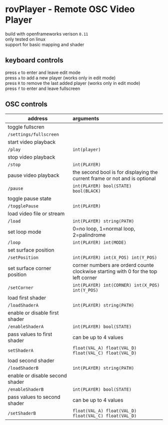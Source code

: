# rovPlayer - Remote OSC Video Player 

build with openframeworks verison `0.11`  
only tested on linux  
support for basic mapping and shader  

## keyboard controls
press `e` to enter and leave edit mode  
press `a` to add a new player (works only in edit mode)  
press `R` to remove the last added player  (works only in edit mode)  
press `f` to enter and leave fullscreen  


## OSC controls
|address   |   arguments 
| --------------|:-------------
| toggle fullscren
| `/settings/fullscreen` 
| start video playback
| `/play`           | `int(player)` 
| stop video playback
| `/stop`           | `int(PLAYER)` 
| pause video playback |  the second bool is for displaying the current frame or not and is optional 
| `/pause`          | `int(PLAYER) bool(STATE) bool(BLACK)`
| toggle pause state
| `/togglePause`    | `int(PLAYER)`
| load video file or stream
|`/load`            |  `int(PLAYER) string(PATH)` 
| set loop mode     |  0=no loop, 1=normal loop, 2=palindrome
|`/loop`            | `int(PLAYER) int(MODE)`
| set surface position
| `/setPosition`    | `int(PLAYER) int(X_POS) int(Y_POS)`
| set surface corner position | corner numbers are orderd counte clockwise starting with 0 for the top left corner
| `/setCorner`       | `int(PLAYER) int(CORNER) int(X_POS) int(Y_POS)`
| load first shader 
| `/loadShaderA`    | `int(PLAYER) string(PATH)`
| enable or disable first shader
| `/enableShaderA`  | `int(PLAYER) bool(STATE)`
| pass values to first shader | can be up to 4 values 
| `setShaderA`      | `float(VAL_A) float(VAL_D) float(VAL_C) float(VAL_D)`
| load second shader 
| `/loadShaderB`    | `int(PLAYER) string(PATH)`
| enable or disable second shader
| `/enableShaderB`  | `int(PLAYER) bool(STATE)`
| pass values to second shader | can be up to 4 values 
| `/setShaderB`      | `float(VAL_A) float(VAL_D) float(VAL_C) float(VAL_D)`

